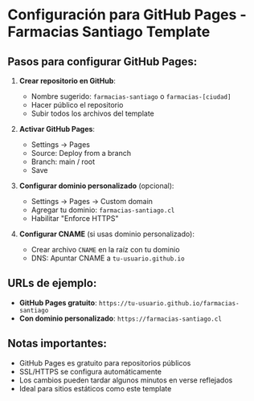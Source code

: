 # Configuración para GitHub Pages - Farmacias Santiago Template

## Pasos para configurar GitHub Pages:

1. **Crear repositorio en GitHub**:
   - Nombre sugerido: `farmacias-santiago` o `farmacias-[ciudad]`
   - Hacer público el repositorio
   - Subir todos los archivos del template

2. **Activar GitHub Pages**:
   - Settings → Pages
   - Source: Deploy from a branch
   - Branch: main / root
   - Save

3. **Configurar dominio personalizado** (opcional):
   - Settings → Pages → Custom domain
   - Agregar tu dominio: `farmacias-santiago.cl`
   - Habilitar "Enforce HTTPS"

4. **Configurar CNAME** (si usas dominio personalizado):
   - Crear archivo `CNAME` en la raíz con tu dominio
   - DNS: Apuntar CNAME a `tu-usuario.github.io`

## URLs de ejemplo:
- **GitHub Pages gratuito**: `https://tu-usuario.github.io/farmacias-santiago`
- **Con dominio personalizado**: `https://farmacias-santiago.cl`

## Notas importantes:
- GitHub Pages es gratuito para repositorios públicos
- SSL/HTTPS se configura automáticamente
- Los cambios pueden tardar algunos minutos en verse reflejados
- Ideal para sitios estáticos como este template
